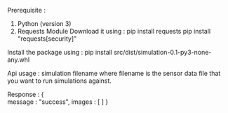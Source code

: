 Prerequisite :
1. Python (version 3)
2. Requests Module
	Download it using :
    	pip install requests
	pip install "requests[security]"

Install the package using :
pip install src/dist/simulation-0.1-py3-none-any.whl

Api usage :
simulation filename 
where filename is the sensor data file that you want to run simulations against.

Response :
{	
	message : "success",
	images : [
	]
}
